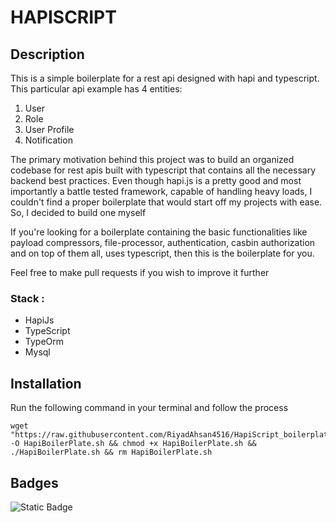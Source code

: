 # HAPISCRIPT

## Description

This is a simple boilerplate for a rest api designed with hapi and typescript. This particular api example has 4 entities:
1. User
2. Role
3. User Profile
4. Notification

The primary motivation behind this project was to build an organized codebase for rest apis built with typescript that contains
all the necessary backend best practices. Even though hapi.js is a pretty good and most importantly a battle tested framework, capable
of handling heavy loads, I couldn't find a proper boilerplate that would start off my projects with ease. So, I decided to build one myself

If you're looking for a boilerplate containing the basic functionalities like payload compressors, file-processor, authentication, casbin
authorization and on top of them all, uses typescript, then this is the boilerplate for you.

Feel free to make pull requests if you wish to improve it further

### Stack :
* HapiJs
* TypeScript
* TypeOrm
* Mysql

## Installation

Run the following command in your terminal and follow the process

    wget "https://raw.githubusercontent.com/RiyadAhsan4516/HapiScript_boilerplate/main/HapiBoilerPlate" -O HapiBoilerPlate.sh && chmod +x HapiBoilerPlate.sh && ./HapiBoilerPlate.sh && rm HapiBoilerPlate.sh


## Badges

![Static Badge](https://img.shields.io/badge/TypeScript-100%25-blue)



